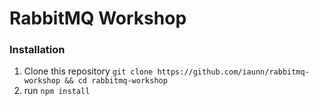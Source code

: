 # RabbitMQ Workshop
### Installation
1.	Clone this repository  `git clone https://github.com/iaunn/rabbitmq-workshop && cd rabbitmq-workshop`
2.	run `npm install`